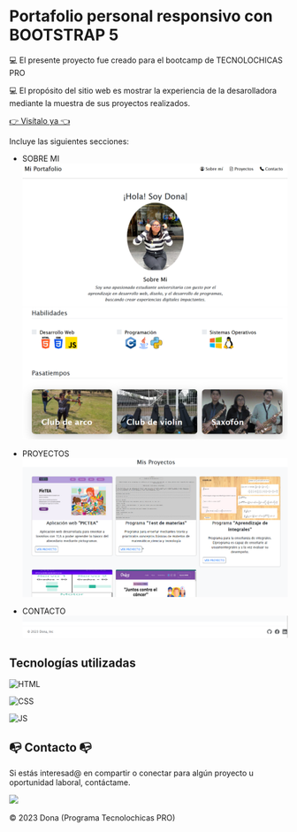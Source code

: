 # Portafolio personal responsivo con BOOTSTRAP 5

💻 El presente proyecto fue creado para el bootcamp de TECNOLOCHICAS PRO 

💻 El propósito del sitio web es mostrar la experiencia de la desarolladora mediante 
la muestra de sus proyectos realizados.

 <a href="https://astounding-lily-ebe01c.netlify.app/" class="Sitioweb"> 👉 Visítalo ya 👈</a>

Incluye las siguientes secciones:

* SOBRE MI 
![Alt text](image.png)
![Alt text](image-1.png)

* PROYECTOS
![Alt text](image-2.png)

* CONTACTO
![Alt text](image-3.png)

## Tecnologías utilizadas

![HTML](https://img.shields.io/badge/html5%20-%23E34F26.svg?&style=for-the-badge&logo=html5&logoColor=white)

![CSS](https://img.shields.io/badge/css3%20-%231572B6.svg?&style=for-the-badge&logo=css3&logoColor=white)

![JS](https://img.shields.io/badge/javascript%20-%23323330.svg?&style=for-the-badge&logo=javascript&logoColor=%23F7DF1E)

## 📭 Contacto 📭

Si estás interesad@ en compartir o conectar para algún proyecto u oportunidad laboral, contáctame.

<a href="www.linkedin.com/in/moncayo-garcía-donayi-azucena-9564b3276"><img src="https://www.felberpr.com/wp-content/uploads/linkedin-logo.png" width="30"></img></a>

© 2023 Dona (Programa Tecnolochicas PRO)
